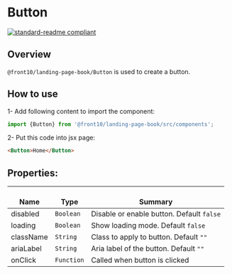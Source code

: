 # Button

[![standard-readme compliant](https://img.shields.io/badge/standard--readme-OK-green.svg?style=flat-square)](https://github.com/RichardLitt/standard-readme)

## Overview
`@front10/landing-page-book/Button` is used to create a button.

## How to use
1- Add following content to import the component:
```js
import {Button} from '@front10/landing-page-book/src/components';
```

2- Put this code into jsx page:
```html
<Button>Home</Button>
```

## Properties:

| </br>Name   | </br>Type | </br>Summary                                                                                 | 
| ------------| - | ------------------------------------------------------------------------------------------------------ |
| disabled      | `Boolean` | Disable or enable button. Default `false` |
| loading      | `Boolean` | Show loading mode. Default `false` |
| className      | `String` | Class to apply to button. Default `""` |
| ariaLabel      | `String` | Aria label of the button. Default `""` |
| onClick      | `Function` | Called when button is clicked |
